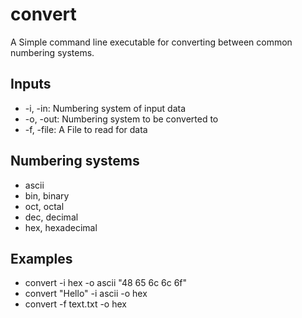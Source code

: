 # convert
A Simple command line executable for converting between common numbering systems.

## Inputs
* -i, -in: Numbering system of input data
* -o, -out: Numbering system to be converted to
* -f, -file: A File to read for data

## Numbering systems
* ascii
* bin, binary
* oct, octal
* dec, decimal
* hex, hexadecimal

## Examples
* convert -i hex -o ascii "48 65 6c 6c 6f"
* convert "Hello" -i ascii -o hex
* convert -f text.txt -o hex
